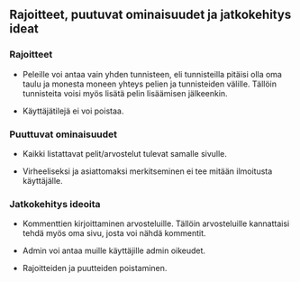 ## Rajoitteet, puutuvat ominaisuudet ja jatkokehitys ideat

### Rajoitteet

- Peleille voi antaa vain yhden tunnisteen, eli tunnisteilla pitäisi olla oma taulu ja monesta moneen yhteys pelien ja tunnisteiden välille. Tällöin tunnisteita voisi myös lisätä pelin lisäämisen jälkeenkin.

- Käyttäjätilejä ei voi poistaa.

### Puuttuvat ominaisuudet

- Kaikki listattavat pelit/arvostelut tulevat samalle sivulle.

- Virheeliseksi ja asiattomaksi merkitseminen ei tee mitään ilmoitusta käyttäjälle.

### Jatkokehitys ideoita

- Kommenttien kirjoittaminen arvosteluille. Tällöin arvosteluille kannattaisi tehdä myös oma sivu, josta voi nähdä kommentit.

- Admin voi antaa muille käyttäjille admin oikeudet.

- Rajoitteiden ja puutteiden poistaminen.